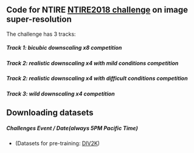 ## Code for NTIRE [NTIRE2018 challenge](http://www.vision.ee.ethz.ch/en/ntire18/) on image super-resolution

The challenge has 3 tracks:
##### Track 1: bicubic downscaling x8 competition
##### Track 2: realistic downscaling x4 with mild conditions competition
##### Track 2: realistic downscaling x4 with difficult conditions competition
##### Track 3: wild downscaling x4 competition

## Downloading datasets
##### Challenges Event / Date(always 5PM Pacific Time)
+ (Datasets for pre-training: [DIV2K](https://data.vision.ee.ethz.ch/cvl/DIV2K/))
